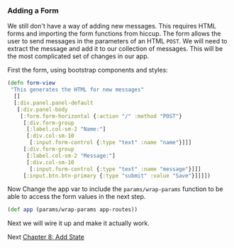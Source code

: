 
### Adding a Form

We still don't have a way of adding new messages. This requires HTML forms and importing the form functions from hiccup. The form allows the user to send messages in the parameters of an HTML `POST`. We will need to extract the message and add it to our collection of messages. This will be the most complicated set of changes in our app.


First the form, using bootstrap components and styles:

```clojure
(defn form-view
 "This generates the HTML for new messages"
  []
  [:div.panel.panel-default
   [:div.panel-body
    [:form.form-horizontal {:action "/" :method "POST"}
     [:div.form-group
      [:label.col-sm-2 "Name:"]
      [:div.col-sm-10
       [:input.form-control {:type "text" :name "name"}]]]
     [:div.form-group
      [:label.col-sm-2 "Message:"]
      [:div.col-sm-10
       [:input.form-control {:type "text" :name "message"}]]]
     [:input.btn.btn-primary {:type "submit" :value "Save"}]]]])
```

Now Change the app var to include the `params/wrap-params` function to be able to access the form values in the next step.

```clojure
(def app (params/wrap-params app-routes))
```

Next we will wire it up and make it actually work.


Next [Chapter 8: Add State](/Pages/8-add-atom.md)
